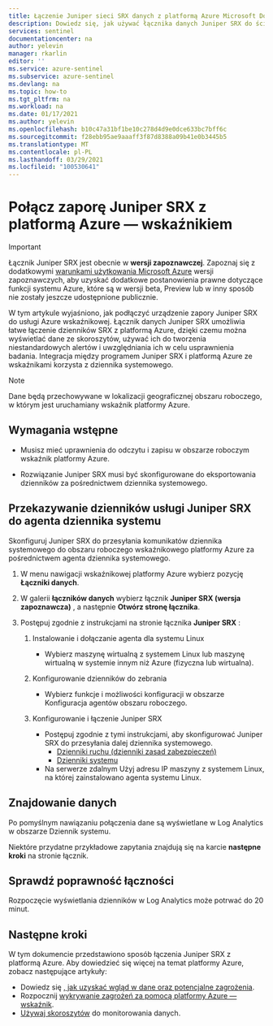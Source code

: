 ```yaml
---
title: Łączenie Juniper sieci SRX danych z platformą Azure Microsoft Docs
description: Dowiedz się, jak używać łącznika danych Juniper SRX do ściągania dzienników Juniper SRX do platformy Azure. Wyświetlaj dane Juniper SRX w skoroszytach, twórz Alerty i ulepszaj badanie.
services: sentinel
documentationcenter: na
author: yelevin
manager: rkarlin
editor: ''
ms.service: azure-sentinel
ms.subservice: azure-sentinel
ms.devlang: na
ms.topic: how-to
ms.tgt_pltfrm: na
ms.workload: na
ms.date: 01/17/2021
ms.author: yelevin
ms.openlocfilehash: b10c47a31bf1be10c278d4d9e0dce633bc7bff6c
ms.sourcegitcommit: f28ebb95ae9aaaff3f87d8388a09b41e0b3445b5
ms.translationtype: MT
ms.contentlocale: pl-PL
ms.lasthandoff: 03/29/2021
ms.locfileid: "100530641"
---
```

# <a name="connect-your-juniper-srx-firewall-to-azure-sentinel"></a>Połącz zaporę Juniper SRX z platformą Azure — wskaźnikiem

> [!IMPORTANT]
> Łącznik Juniper SRX jest obecnie w **wersji zapoznawczej**. Zapoznaj się z dodatkowymi [warunkami użytkowania Microsoft Azure](https://azure.microsoft.com/support/legal/preview-supplemental-terms/) wersji zapoznawczych, aby uzyskać dodatkowe postanowienia prawne dotyczące funkcji systemu Azure, które są w wersji beta, Preview lub w inny sposób nie zostały jeszcze udostępnione publicznie.

W tym artykule wyjaśniono, jak podłączyć urządzenie zapory Juniper SRX do usługi Azure wskaźnikowej. Łącznik danych Juniper SRX umożliwia łatwe łączenie dzienników SRX z platformą Azure, dzięki czemu można wyświetlać dane ze skoroszytów, używać ich do tworzenia niestandardowych alertów i uwzględniania ich w celu usprawnienia badania. Integracja między programem Juniper SRX i platformą Azure ze wskaźnikami korzysta z dziennika systemowego.

> [!NOTE]
> Dane będą przechowywane w lokalizacji geograficznej obszaru roboczego, w którym jest uruchamiany wskaźnik platformy Azure.

## <a name="prerequisites"></a>Wymagania wstępne

- Musisz mieć uprawnienia do odczytu i zapisu w obszarze roboczym wskaźnik platformy Azure.

- Rozwiązanie Juniper SRX musi być skonfigurowane do eksportowania dzienników za pośrednictwem dziennika systemowego.

## <a name="forward-juniper-srx-logs-to-the-syslog-agent"></a>Przekazywanie dzienników usługi Juniper SRX do agenta dziennika systemu  

Skonfiguruj Juniper SRX do przesyłania komunikatów dziennika systemowego do obszaru roboczego wskaźnikowego platformy Azure za pośrednictwem agenta dziennika systemowego.

1. W menu nawigacji wskaźnikowej platformy Azure wybierz pozycję **Łączniki danych**.

1. W galerii **łączników danych** wybierz łącznik **Juniper SRX (wersja zapoznawcza)** , a następnie **Otwórz stronę łącznika**.

1. Postępuj zgodnie z instrukcjami na stronie łącznika **Juniper SRX** :

    1. Instalowanie i dołączanie agenta dla systemu Linux

        - Wybierz maszynę wirtualną z systemem Linux lub maszynę wirtualną w systemie innym niż Azure (fizyczna lub wirtualna).

    1. Konfigurowanie dzienników do zebrania

        - Wybierz funkcje i możliwości konfiguracji w obszarze Konfiguracja agentów obszaru roboczego.

    1. Konfigurowanie i łączenie Juniper SRX

        - Postępuj zgodnie z tymi instrukcjami, aby skonfigurować Juniper SRX do przesyłania dalej dziennika systemowego.
            - [Dzienniki ruchu (dzienniki zasad zabezpieczeń)](https://kb.juniper.net/InfoCenter/index?page=content&id=KB16509&actp=METADATA)
            - [Dzienniki systemu](https://kb.juniper.net/InfoCenter/index?page=content&id=kb16502)
        - Na serwerze zdalnym Użyj adresu IP maszyny z systemem Linux, na której zainstalowano agenta systemu Linux.

## <a name="find-your-data"></a>Znajdowanie danych

Po pomyślnym nawiązaniu połączenia dane są wyświetlane w Log Analytics w obszarze Dziennik systemu.

Niektóre przydatne przykładowe zapytania znajdują się na karcie **następne kroki** na stronie łącznik.

## <a name="validate-connectivity"></a>Sprawdź poprawność łączności

Rozpoczęcie wyświetlania dzienników w Log Analytics może potrwać do 20 minut.

## <a name="next-steps"></a>Następne kroki

W tym dokumencie przedstawiono sposób łączenia Juniper SRX z platformą Azure. Aby dowiedzieć się więcej na temat platformy Azure, zobacz następujące artykuły:

- Dowiedz się [, jak uzyskać wgląd w dane oraz potencjalne zagrożenia](quickstart-get-visibility.md).
- Rozpocznij [wykrywanie zagrożeń za pomocą platformy Azure — wskaźnik](tutorial-detect-threats-built-in.md).
- [Używaj skoroszytów](tutorial-monitor-your-data.md) do monitorowania danych.
